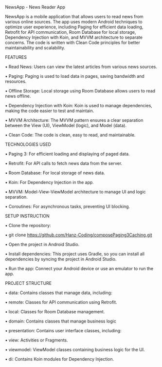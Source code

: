 NewsApp - News Reader App

NewsApp is a mobile application that allows users to read news from various online sources. 
The app uses modern Android techniques to optimize user experience, including Paging for 
efficient data loading, Retrofit for API communication, Room Database for local storage, 
Dependency Injection with Koin, and MVVM architecture to separate concerns. The code is 
written with Clean Code principles for better maintainability and scalability.

FEATURES

• Read News: Users can view the latest articles from various news sources.

• Paging: Paging is used to load data in pages, saving bandwidth and resources.

• Offline Storage: Local storage using Room Database allows users to read news offline.

• Dependency Injection with Koin: Koin is used to manage dependencies, making the code easier to test and maintain.

• MVVM Architecture: The MVVM pattern ensures a clear separation between the View (UI), ViewModel (logic), and Model (data).

• Clean Code: The code is clean, easy to read, and maintainable.

TECHNOLOGIES USED

• Paging 3: For efficient loading and displaying of paged data.

• Retrofit: For API calls to fetch news data from the server.

• Room Database: For local storage of news data.

• Koin: For Dependency Injection in the app.

• MVVM: Model-View-ViewModel architecture to manage UI and logic separation.

• Coroutines: For asynchronous tasks, preventing UI blocking.

SETUP INSTRUCTION

• Clone the repository:

• git clone https://github.com/Hanz-Coding/composePaging3Caching.git

• Open the project in Android Studio.

• Install dependencies: This project uses Gradle, so you can install all dependencies by syncing the project in Android Studio.

• Run the app: Connect your Android device or use an emulator to run the app.

PROJECT STRUCTURE

• data: Contains classes that manage data, including:

  • remote: Classes for API communication using Retrofit.
  
  • local: Classes for Room Database management.
  
• domain: Contains classes that manage business logic

• presentation: Contains user interface classes, including:

  • view: Activities or Fragments.
  
  • viewmodel: ViewModel classes containing business logic for the UI.
  
• di: Contains Koin modules for Dependency Injection.
